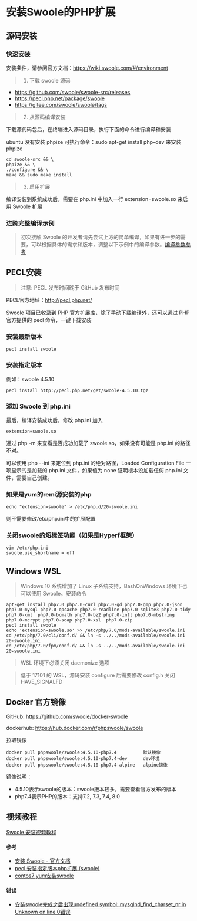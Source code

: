 
# 安装Swoole的PHP扩展

## 源码安装
### 快速安装
安装条件，请参阅官方文档：https://wiki.swoole.com/#/environment

> 1. 下载 swoole 源码
* https://github.com/swoole/swoole-src/releases
* https://pecl.php.net/package/swoole
* https://gitee.com/swoole/swoole/tags

> 2. 从源码编译安装

下载源代码包后，在终端进入源码目录，执行下面的命令进行编译和安装

ubuntu 没有安装 phpize 可执行命令：sudo apt-get install php-dev 来安装 phpize
```shell
cd swoole-src && \
phpize && \
./configure && \
make && sudo make install
```

> 3. 启用扩展

编译安装到系统成功后，需要在 php.ini 中加入一行 extension=swoole.so 来启用 Swoole 扩展

### 进阶完整编译示例
> 初次接触 Swoole 的开发者请先尝试上方的简单编译，如果有进一步的需要，可以根据具体的需求和版本，调整以下示例中的编译参数。[编译参数参考](https://wiki.swoole.com/#/environment?id=%e7%bc%96%e8%af%91%e9%80%89%e9%a1%b9)



## PECL安装
> 注意: PECL 发布时间晚于 GitHub 发布时间

PECL官方地址：http://pecl.php.net/

Swoole 项目已收录到 PHP 官方扩展库，除了手动下载编译外，还可以通过 PHP 官方提供的 pecl 命令，一键下载安装

### 安装最新版本
```shell
pecl install swoole
```

### 安装指定版本
例如：swoole 4.5.10
```
pecl install http://pecl.php.net/get/swoole-4.5.10.tgz
```

### 添加 Swoole 到 php.ini
最后，编译安装成功后，修改 php.ini 加入
```
extension=swoole.so
```

通过 php -m 来查看是否成功加载了 swoole.so，如果没有可能是 php.ini 的路径不对。

可以使用 php --ini 来定位到 php.ini 的绝对路径，Loaded Configuration File 一项显示的是加载的 php.ini 文件，如果值为 none 证明根本没加载任何 php.ini 文件，需要自己创建。

### 如果是yum的remi源安装的php
```shell
echo "extension=swoole" > /etc/php.d/20-swoole.ini
```
则不需要修改/etc/php.ini中的扩展配置

### 关闭swoole的短标签功能（如果是Hyperf框架）
```shell
vim /etc/php.ini
swoole.use_shortname = off
```


## Windows WSL
> Windows 10 系统增加了 Linux 子系统支持，BashOnWindows 环境下也可以使用 Swoole。安装命令

```shell
apt-get install php7.0 php7.0-curl php7.0-gd php7.0-gmp php7.0-json php7.0-mysql php7.0-opcache php7.0-readline php7.0-sqlite3 php7.0-tidy php7.0-xml  php7.0-bcmath php7.0-bz2 php7.0-intl php7.0-mbstring  php7.0-mcrypt php7.0-soap php7.0-xsl  php7.0-zip
pecl install swoole
echo 'extension=swoole.so' >> /etc/php/7.0/mods-available/swoole.ini
cd /etc/php/7.0/cli/conf.d/ && ln -s ../../mods-available/swoole.ini 20-swoole.ini
cd /etc/php/7.0/fpm/conf.d/ && ln -s ../../mods-available/swoole.ini 20-swoole.ini
```

> WSL 环境下必须关闭 daemonize 选项 

> 低于 17101 的 WSL，源码安装 configure 后需要修改 config.h 关闭 HAVE_SIGNALFD

## Docker 官方镜像
GitHub: https://github.com/swoole/docker-swoole

dockerhub: https://hub.docker.com/r/phpswoole/swoole

拉取镜像
```shell
docker pull phpswoole/swoole:4.5.10-php7.4          默认镜像
docker pull phpswoole/swoole:4.5.10-php7.4-dev      dev环境
docker pull phpswoole/swoole:4.5.10-php7.4-alpine   alpine镜像
```
镜像说明：
* 4.5.10表示swoole的版本：swoole版本较多，需要查看官方发布的版本
* php7.4表示PHP的版本：支持7.2, 7.3, 7.4, 8.0

## 视频教程
[Swoole 安装视频教程](https://course.swoole-cloud.com/course-video/23)


#### 参考
* [安装 Swoole - 官方文档](https://wiki.swoole.com/#/environment)
* [pecl 安装指定版本php扩展 (swoole)](https://blog.csdn.net/asasasasaq/article/details/96577527)
* [contos7 yum安装swoole](https://blog.csdn.net/weixin_39709920/article/details/104781604)

#### 错误
* [安装swoole完成之后出现undefined symbol: mysqlnd_find_charset_nr in Unknown on line 0错误](https://blog.csdn.net/guo_qiangqiang/article/details/103613804)